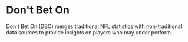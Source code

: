 # Don't Bet On

Don't Bet On (DBO) merges traditional NFL statistics with non-traditional data 
sources to provide insights on players who may under perform.